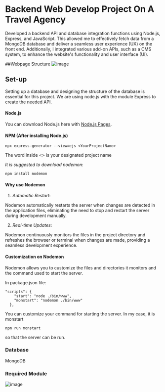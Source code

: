 # Backend Web Develop Project On A Travel Agency

Developed a backend API and database integration functions using Node.js, Express, and JavaScript. 
This allowed me to effectively fetch data from a MongoDB database and deliver a seamless user experience (UX) on the front end. 
Additionally, I integrated various add-on APIs, such as a CMS system, to enhance the website's functionality and user interface (UI).

##Webpage Structure
![image](https://github.com/user-attachments/assets/f48db50a-6922-43b8-9a5f-06dec2249520)

## Set-up

Setting up a database and designing the structure of the database is essential for this project.
We are using node.js with the module Express to create the needed API.

#### Node.js

You can download Node.js here with [Node.js Pages](https://nodejs.org/zh-cn).

#### NPM (After installing Node.js)

```
npx express-generator --view=ejs <YourProjectName>
```

The word inside <> is your designated project name

*It is suggested to download nodemon*:

```
npm install nodemon
```
#### Why use Nodemon

1. *Automatic Restart*:
   
Nodemon automatically restarts the server when changes are detected in the application files, eliminating the need to stop and restart the server during development manually.

2. *Real-time Updates*:

Nodemon continuously monitors the files in the project directory and refreshes the browser or terminal when changes are made, providing a seamless development experience.

#### Customization on Nodemon
Nodemon allows you to customize the files and directories it monitors and the command used to start the server.

In package.json file:
```
"scripts": {
    "start": "node ./bin/www",
    "monstart": "nodemon ./bin/www"
  },
```
You can customize your command for starting the server. In my case, it is monstart
```
npm run monstart
```
so that the server can be run.

### Database
MongoDB

### Required Module
![image](https://github.com/user-attachments/assets/a7683173-c6d5-4a18-ab74-749bb83c3a51)




